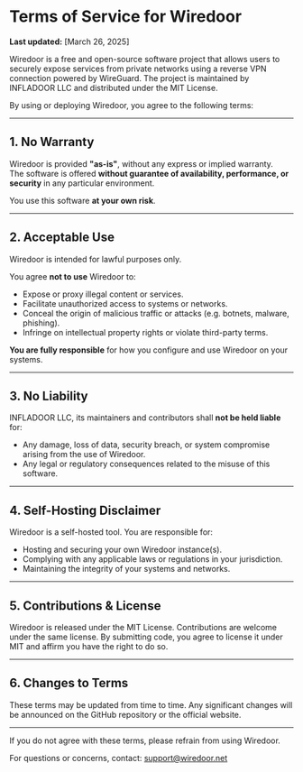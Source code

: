 # Terms of Service for Wiredoor

**Last updated:** [March 26, 2025]

Wiredoor is a free and open-source software project that allows users to securely expose services from private networks using a reverse VPN connection powered by WireGuard. The project is maintained by INFLADOOR LLC and distributed under the MIT License.

By using or deploying Wiredoor, you agree to the following terms:

---

## 1. No Warranty

Wiredoor is provided **"as-is"**, without any express or implied warranty.  
The software is offered **without guarantee of availability, performance, or security** in any particular environment.

You use this software **at your own risk**.

---

## 2. Acceptable Use

Wiredoor is intended for lawful purposes only.

You agree **not to use** Wiredoor to:

- Expose or proxy illegal content or services.
- Facilitate unauthorized access to systems or networks.
- Conceal the origin of malicious traffic or attacks (e.g. botnets, malware, phishing).
- Infringe on intellectual property rights or violate third-party terms.

**You are fully responsible** for how you configure and use Wiredoor on your systems.

---

## 3. No Liability

INFLADOOR LLC, its maintainers and contributors shall **not be held liable** for:

- Any damage, loss of data, security breach, or system compromise arising from the use of Wiredoor.
- Any legal or regulatory consequences related to the misuse of this software.

---

## 4. Self-Hosting Disclaimer

Wiredoor is a self-hosted tool. You are responsible for:

- Hosting and securing your own Wiredoor instance(s).
- Complying with any applicable laws or regulations in your jurisdiction.
- Maintaining the integrity of your systems and networks.

---

## 5. Contributions & License

Wiredoor is released under the MIT License. Contributions are welcome under the same license. By submitting code, you agree to license it under MIT and affirm you have the right to do so.

---

## 6. Changes to Terms

These terms may be updated from time to time. Any significant changes will be announced on the GitHub repository or the official website.

---

If you do not agree with these terms, please refrain from using Wiredoor.

For questions or concerns, contact: [support@wiredoor.net](mailto:support@wiredoor.net)

